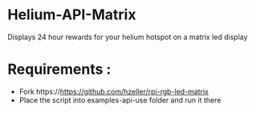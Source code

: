 # Helium-API-Matrix
 Displays 24 hour rewards for your helium hotspot on a matrix led display

# Requirements :
- Fork https://https://github.com/hzeller/rpi-rgb-led-matrix
- Place the script into examples-api-use folder and run it there
